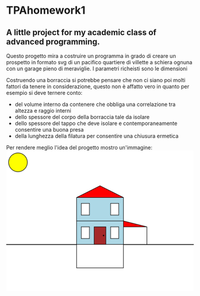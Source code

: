 # TPAhomework1
## A little project for my academic class of advanced programming.

Questo progetto mira a costruire un programma in grado di creare un prospetto in formato svg di un pacifico quartiere di villette a schiera ognuna con un garage pieno di meraviglie.
I parametri richeisti sono le dimensioni




Costruendo una borraccia si potrebbe pensare che non ci siano poi molti fattori da tenere in considerazione, questo non è affatto vero in quanto per esempio si deve ternere conto:
- del volume interno da contenere che obbliga una correlazione tra altezza e raggio interni
- dello spessore del corpo della borraccia tale da isolare
- dello spessore del tappo che deve isolare e contemporaneamente consentire una buona presa
- della lunghezza della filatura per consentire una chiusura ermetica

Per rendere meglio l'idea del progetto mostro un'immagine:
![](https://github.com/Meroli00/TPAhomework1/blob/main/svg/DH.svg)
